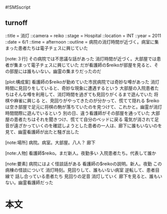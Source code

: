 #!SMSscript

## turnoff

::title = 消灯
::camera = reiko
::stage = Hospital
::location = INT
::year = 2011
::date = 6/1
::time = afternoon
::outline = 病院の消灯時間が近づく。病室に集まった患者たちは電子チェスに興じていた

[note:３行]
その病院では不思議な話があった
消灯時間が近づく。大部屋では患者が集まって電子チェスに興じていた
だが看護師の$reikoが部屋を見ると、その部屋には誰もいない。幽霊の集まりだったのだ

[plot:構成案]
看護師の$reikoが勤めていた市民病院では奇妙な噂があった
消灯時間に見回りをしていると、奇妙な現象に遭遇するという
大部屋の入院患者たちはそんな噂を利用して、消灯時間を過ぎても見回りがくるまで遊んでいた
将棋や麻雀に興じる
と、見回りがやってきたのが分かって、慌てて隠れる
$reikoは空き部屋で足元に将棋の駒が落ちていたのを見つけて、これかと。幽霊が消灯時間間際に遊んでいるという
別の日、違う看護師がその部屋を通っていた
大部屋の患者たちはそれを聞きつけ、慌てて自分のベッドに戻る
電気が消されて足音が遠ざかっていくのを確認しようとした患者の一人は、廊下に誰もいないのを見て、幽霊看護師が出たと騒ぎ出した

[note:場所]
病院。病室。大部屋。八人？
廊下

[note:人物]
看護師$reiko。まだ新人。夜勤多い
入院患者たち。代表して誰か

[note:要素]
病院にはよく怪談話がある
看護師の$reikoの説明。新人。夜勤
この病棟の怪談について
消灯時刻。見回りして、誰もいない病室
逆転して、患者目線で
話し合っている患者たち
見回りの足音
消灯していく
廊下を見ると、誰もいない。幽霊看護師だった

# 本文
